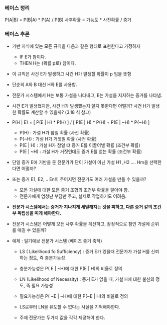 ### 베이스 정리
P(A|B) = P(B|A) * P(A) / P(B)
사후확률 = 가능도 * 사전확률 / 증거

### 베이스 추론
- 기반 지식에 있는 모든 규칙을 다음과 같은 형태로 표현한다고 가정하자
	- IF		E가 참이다.
	- THEN	H는 {확률 p로} 참이다.
- 이 규칙은 사건 E가 발생하고 사건 H가 발생할 확률이 p 임을 뜻함
- 단순히 A와 B 대신 H와 E를 사용함.
- 전문가 시스템에서 H는 보통 가설을 나타내고, E는 가설을 지지하는 증거를 나타냄.

- 사건 E가 발생했지만, 사건 H가 발생했는지 알지 못한다면 어떨까? 사건 H가 발생한 확률도 계산할 수 있을까? (3.18 식 참고)

- P(H | E) = [ P(E | H) * P(H) ] / [ P(E | H) * P(H) + P(E | ~H) * P{~H) ]
	- P(H) : 가설 H가 참일 확률 (사전 확률)
	- P(~H) : 가설 H가 거짓일 확률 (사전 확률)
	- P(E | H) : 가설 H가 참일 떄 증거 E를 이끌어낼 확률 (조건부 확률)
	- P(E | ~H) : 가설 H가 거짓인데도 증거 E를 얻는 확률 (조건부 확률)

- 단일 증거 E에 기반을 둔 전문가가 단이 가설이 아닌 가설 H1 ,H2 .... Hm을 선택한다면 어떨까?
- 또는 증거 E1, E2, .. En이 주어지면 전문가도 여러 가설을 만들 수 있을까?
	- 모든 가설에 대한 모든 증거 조합의 조건부 확률을 알아야 함.
	- 전문가에게 엄청난 부담만 주고, 실제로 작업하기도 어려움.

	
- **전문가 시스템에서는 증거가 지나치게 세밀해지는 것을 피하고, 다른 증거 같의 조건부 독립성을 띠게 해야한다.**

- 전문가 시스템은 어떻게 모든 사후 확률을 계산하고, 잠정적으로 참인 가설에 순위를 매길 수 있을까?

- 예제 : 일기예보 전문가 시스템 (베이즈 증거 축적)
	- LS ( Likelihood fo Sufficiency) : 증거 E가 있을때 전문가가 가설 H를 신뢰하는 정도, 즉 충분가능성
	- 충분가능성은 P( E | ~H)에 대한 P(E | H)의 비율로 정의
	- LN (Likelihood of Necessity) : 증거 E가 없을 때, 가설 H에 대한 불신의 정도, 즉 필요 가능성
	- 필요가능성은 P( ~E | ~H)에 대한 P(~E | H)의 비율로 정의

	- LS로부터 LN을 유도할 수 없다는 사실을 기억해야한다.
	- 주제 전문가는 두가지 값을 각각 제공해야 한다.